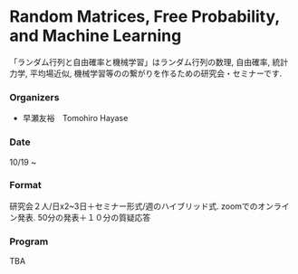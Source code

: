 # Random Matrices, Free Probability, and Machine Learning 

「ランダム行列と自由確率と機械学習」はランダム行列の数理, 自由確率, 統計力学,  平均場近似, 機械学習等のの繋がりを作るための研究会・セミナーです.

### Organizers
- 早瀬友裕　Tomohiro Hayase 


###  Date 
10/19 ~   

###  Format
研究会２人/日x2~3日＋セミナー形式/週のハイブリッド式.
zoomでのオンライン発表.
50分の発表＋１０分の質疑応答

###  Program

TBA



